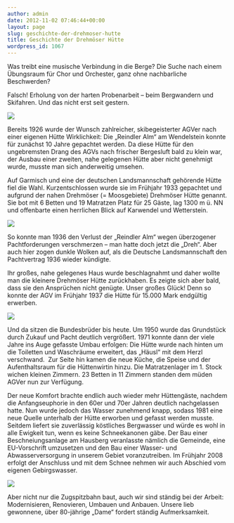 ```yaml
---
author: admin
date: 2012-11-02 07:46:44+00:00
layout: page
slug: geschichte-der-drehmoser-hutte
title: Geschichte der Drehmöser Hütte
wordpress_id: 1067
---
```


Was treibt eine musische Verbindung in die Berge? Die Suche nach einem Übungsraum für Chor und Orchester, ganz ohne nachbarliche Beschwerden?

Falsch! Erholung von der harten Probenarbeit – beim Bergwandern und Skifahren. Und das nicht erst seit gestern.

![](/wp-content/uploads/2012/11/Drehmöser-1_Kontrast.jpg)

Bereits 1926 wurde der Wunsch zahlreicher, skibegeisterter AGVer nach einer eigenen Hütte Wirklichkeit: Die „Reindler Alm“ am Wendelstein konnte für zunächst 10 Jahre gepachtet werden. Da diese Hütte für den ungebremsten Drang des AGVs nach frischer Bergesluft bald zu klein war, der Ausbau einer zweiten, nahe gelegenen Hütte aber nicht genehmigt wurde, musste man sich anderweitig umsehen.

Auf Garmisch und eine der deutschen Landsmannschaft gehörende Hütte fiel die Wahl. Kurzentschlossen wurde sie im Frühjahr 1933 gepachtet und aufgrund der nahen Drehmöser (= Moosgebiete) Drehmöser Hütte genannt. Sie bot mit 6 Betten und 19 Matratzen Platz für 25 Gäste, lag 1300 m ü. NN und offenbarte einen herrlichen Blick auf Karwendel und Wetterstein.

![](/wp-content/uploads/2012/11/Drehmöser-2_Kontrast.jpg)

So konnte man 1936 den Verlust der „Reindler Alm“ wegen überzogener Pachtforderungen verschmerzen – man hatte doch jetzt die „Dreh“. Aber auch hier zogen dunkle Wolken auf, als die Deutsche Landsmannschaft den Pachtvertrag 1936 wieder kündigte.

Ihr großes, nahe gelegenes Haus wurde beschlagnahmt und daher wollte man die kleinere Drehmöser Hütte zurückhaben. Es zeigte sich aber bald, dass sie den Ansprüchen nicht genügte. Unser großes Glück! Denn so konnte der AGV im Frühjahr 1937 die Hütte für 15.000 Mark endgültig erwerben.

![](/wp-content/uploads/2012/11/Drehmöser-3_Kontrast.jpg)

Und da sitzen die Bundesbrüder bis heute. Um 1950 wurde das Grundstück durch Zukauf und Pacht deutlich vergrößert. 1971 konnte dann der viele Jahre ins Auge gefasste Umbau erfolgen: Die Hütte wurde nach hinten um die Toiletten und Waschräume erweitert, das „Häusl“ mit dem Herzl verschwand.  Zur Seite hin kamen die neue Küche, die Speise und der Aufenthaltsraum für die Hüttenwirtin hinzu. Die Matratzenlager im 1. Stock wichen kleinen Zimmern. 23 Betten in 11 Zimmern standen dem müden AGVer nun zur Verfügung.

Der neue Komfort brachte endlich auch wieder mehr Hüttengäste, nachdem die Anfangseuphorie in den 60er und 70er Jahren deutlich nachgelassen hatte. Nun wurde jedoch das Wasser zunehmend knapp, sodass 1981 eine neue Quelle unterhalb der Hütte erworben und gefasst werden musste. Seitdem liefert sie zuverlässig köstliches Bergwasser und würde es wohl in alle Ewigkeit tun, wenn es keine Schneekanonen gäbe. Der Bau einer Beschneiungsanlage am Hausberg veranlasste nämlich die Gemeinde, eine EU-Vorschrift umzusetzen und den Bau einer Wasser- und Abwasserversorgung in unserem Gebiet voranzutreiben. Im Frühjahr 2008 erfolgt der Anschluss und mit dem Schnee nehmen wir auch Abschied vom eigenen Gebirgswasser.

![](/wp-content/uploads/2012/11/Drehmöser-4.jpg)

Aber nicht nur die Zugspitzbahn baut, auch wir sind ständig bei der Arbeit: Modernisieren, Renovieren, Umbauen und Anbauen. Unsere lieb gewonnene, über 80-jährige „Dame“ fordert ständig Aufmerksamkeit.

